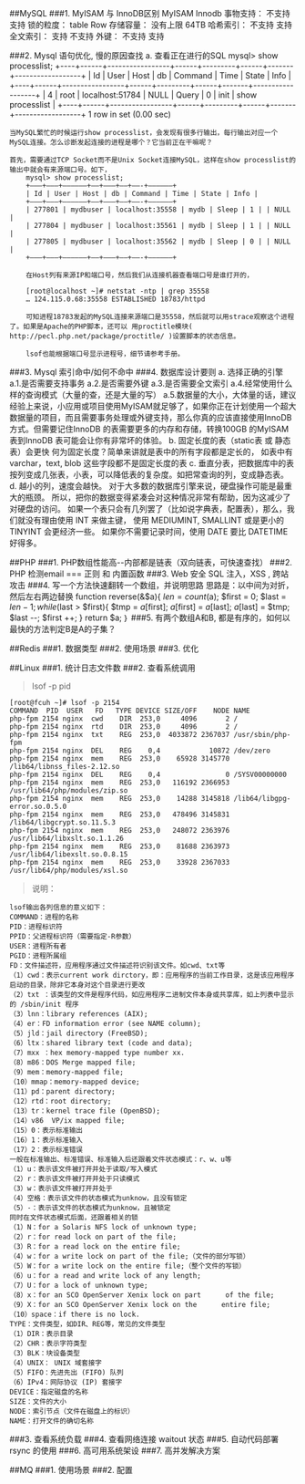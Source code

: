 ##MySQL
###1. MyISAM 与 InnoDB区别
					MyISAM                  Innodb
		事物支持：   不支持					支持
		锁的粒度：   table					Row
		存储容量：   没有上限               	64TB
		哈希索引：   不支持                 	支持
		全文索引：   支持						不支持
		外键：      不支持					支持
	
###2. Mysql 语句优化, 慢的原因查找
	a. 查看正在进行的SQL
		mysql> show processlist;
		+----+------+-----------------+------+---------+------+-------+------------------+
		| Id | User | Host            | db   | Command | Time | State | Info             |
		+----+------+-----------------+------+---------+------+-------+------------------+
		|  4 | root | localhost:51784 | NULL | Query   |    0 | init  | show processlist |
		+----+------+-----------------+------+---------+------+-------+------------------+
		1 row in set (0.00 sec)
	
	当MySQL繁忙的时候运行show processlist，会发现有很多行输出，每行输出对应一个MySQL连接。怎么诊断发起连接的进程是哪个？它当前正在干嘛呢？

	首先，需要通过TCP Socket而不是Unix Socket连接MySQL，这样在show processlist的输出中就会有来源端口号。如下，
		mysql> show processlist;
		+——–+——–+—————–+——+———+——+——-+——————+
		| Id | User | Host | db | Command | Time | State | Info |
		+——–+——–+—————–+——+———+——+——-+——————+
		| 277801 | mydbuser | localhost:35558 | mydb | Sleep | 1 | | NULL |
		| 277804 | mydbuser | localhost:35561 | mydb | Sleep | 1 | | NULL |
		| 277805 | mydbuser | localhost:35562 | mydb | Sleep | 0 | | NULL |
		+——–+——–+—————–+——+———+——+——-+——————+
		
		在Host列有来源IP和端口号，然后我们从连接机器查看端口号是谁打开的，
		
		[root@localhost ~]# netstat -ntp | grep 35558
		… 124.115.0.68:35558 ESTABLISHED 18783/httpd
		
		可知进程18783发起的MySQL连接来源端口是35558，然后就可以用strace观察这个进程了。如果是Apache的PHP脚本，还可以 用proctitle模块( http://pecl.php.net/package/proctitle/ )设置脚本的状态信息。
		
		lsof也能根据端口号显示进程号，细节请参考手册。
		
		

###3. Mysql 索引命中/如何不命中
###4. 数据库设计要则
	a. 选择正确的引擎
		a.1.是否需要支持事务
		a.2.是否需要外键
		a.3.是否需要全文索引
		a.4.经常使用什么样的查询模式（大量的查，还是大量的写）
		a.5.数据量的大小，大体量的话，建议
		经验上来说，小应用或项目使用MyISAM就足够了，如果你正在计划使用一个超大数据量的项目，而且需要事务处理或外键支持，那么你真的应该直接使用InnoDB方式。但需要记住InnoDB 的表需要更多的内存和存储，转换100GB 的MyISAM 表到InnoDB 表可能会让你有非常坏的体验。
	b. 固定长度的表（static表 或 静态 表）会更快
		何为固定长度？简单来讲就是表中的所有字段都是定长的，
		如表中有varchar，text, blob 这些字段都不是固定长度的表
	c. 垂直分表，把数据库中的表按列变成几张表，小表，可以降低表的复杂度。如把常查询的列，变成静态表。
	d. 越小的列，速度会越快。
		对于大多数的数据库引擎来说，硬盘操作可能是最重大的瓶颈。
		所以，把你的数据变得紧凑会对这种情况非常有帮助，因为这减少了对硬盘的访问。
		如果一个表只会有几列罢了（比如说字典表，配置表），那么，我们就没有理由使用 INT 来做主键，
		使用 MEDIUMINT, SMALLINT 或是更小的 TINYINT 会更经济一些。
		如果你不需要记录时间，使用 DATE 要比 DATETIME 好得多。
	
##PHP
###1. PHP数组性能高--内部都是链表（双向链表，可快速查找）
###2. PHP 检测email === 正则 和 内置函数
###3. Web 安全 SQL 注入，XSS , 跨站攻击
###4. 写一个方法快速翻转一个数组，并说明思路
	思路是：以中间为对折，然后左右两边替换
	function reverse(&$a){
        $len = count($a);
        $first = 0;
        $last = $len -1;
        while($last > $first){
                $tmp = $a[$first];
                $a[$first] = $a[$last];
                $a[$last] = $tmp;
                $last --;
                $first ++;
        }
        return $a;
	｝
###5. 有两个数组A和B, 都是有序的，如何以最快的方法判定B是A的子集？

##Redis
###1. 数据类型
###2. 使用场景
###3. 优化

##Linux
###1. 统计日志文件数
###2. 查看系统调用
>lsof -p pid

	[root@fcuh ~]# lsof -p 2154
	COMMAND  PID  USER   FD   TYPE DEVICE SIZE/OFF    NODE NAME
	php-fpm 2154 nginx  cwd    DIR  253,0     4096       2 /
	php-fpm 2154 nginx  rtd    DIR  253,0     4096       2 /
	php-fpm 2154 nginx  txt    REG  253,0  4033872 2367037 /usr/sbin/php-fpm
	php-fpm 2154 nginx  DEL    REG    0,4            10872 /dev/zero
	php-fpm 2154 nginx  mem    REG  253,0    65928 3145770 /lib64/libnss_files-2.12.so
	php-fpm 2154 nginx  DEL    REG    0,4                0 /SYSV00000000
	php-fpm 2154 nginx  mem    REG  253,0   116192 2366953 /usr/lib64/php/modules/zip.so
	php-fpm 2154 nginx  mem    REG  253,0    14288 3145818 /lib64/libgpg-error.so.0.5.0
	php-fpm 2154 nginx  mem    REG  253,0   478496 3145831 /lib64/libgcrypt.so.11.5.3
	php-fpm 2154 nginx  mem    REG  253,0   248072 2363976 /usr/lib64/libxslt.so.1.1.26
	php-fpm 2154 nginx  mem    REG  253,0    81688 2363973 /usr/lib64/libexslt.so.0.8.15
	php-fpm 2154 nginx  mem    REG  253,0    33928 2367033 /usr/lib64/php/modules/xsl.so

>说明：

	lsof输出各列信息的意义如下：
	COMMAND：进程的名称
	PID：进程标识符
	PPID：父进程标识符（需要指定-R参数）
	USER：进程所有者
	PGID：进程所属组
	FD：文件描述符，应用程序通过文件描述符识别该文件。如cwd、txt等
	（1）cwd：表示current work dirctory，即：应用程序的当前工作目录，这是该应用程序启动的目录，除非它本身对这个目录进行更改
	（2）txt ：该类型的文件是程序代码，如应用程序二进制文件本身或共享库，如上列表中显示的 /sbin/init 程序
	（3）lnn：library references (AIX);
	（4）er：FD information error (see NAME column);
	（5）jld：jail directory (FreeBSD);
	（6）ltx：shared library text (code and data);
	（7）mxx ：hex memory-mapped type number xx.
	（8）m86：DOS Merge mapped file;
	（9）mem：memory-mapped file;
	（10）mmap：memory-mapped device;
	（11）pd：parent directory;
	（12）rtd：root directory;
	（13）tr：kernel trace file (OpenBSD);
	（14）v86  VP/ix mapped file;
	（15）0：表示标准输出
	（16）1：表示标准输入
	（17）2：表示标准错误
	一般在标准输出、标准错误、标准输入后还跟着文件状态模式：r、w、u等
	（1）u：表示该文件被打开并处于读取/写入模式
	（2）r：表示该文件被打开并处于只读模式
	（3）w：表示该文件被打开并处于
	（4）空格：表示该文件的状态模式为unknow，且没有锁定
	（5）-：表示该文件的状态模式为unknow，且被锁定
	同时在文件状态模式后面，还跟着相关的锁
	（1）N：for a Solaris NFS lock of unknown type;
	（2）r：for read lock on part of the file;
	（3）R：for a read lock on the entire file;
	（4）w：for a write lock on part of the file;（文件的部分写锁）
	（5）W：for a write lock on the entire file;（整个文件的写锁）
	（6）u：for a read and write lock of any length;
	（7）U：for a lock of unknown type;
	（8）x：for an SCO OpenServer Xenix lock on part      of the file;
	（9）X：for an SCO OpenServer Xenix lock on the      entire file;
	（10）space：if there is no lock.
	TYPE：文件类型，如DIR、REG等，常见的文件类型
	（1）DIR：表示目录
	（2）CHR：表示字符类型
	（3）BLK：块设备类型
	（4）UNIX： UNIX 域套接字
	（5）FIFO：先进先出 (FIFO) 队列
	（6）IPv4：网际协议 (IP) 套接字
	DEVICE：指定磁盘的名称
	SIZE：文件的大小
	NODE：索引节点（文件在磁盘上的标识）
	NAME：打开文件的确切名称
 
###3. 查看系统负载
###4. 查看网络连接 waitout 状态
###5. 自动代码部署 rsync 的使用
###6. 高可用系统架设
###7. 高并发解决方案

##MQ
###1. 使用场景
###2. 配置
						
